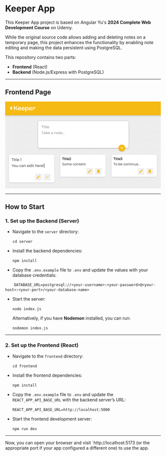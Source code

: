 # Keeper App

This Keeper App project is based on Angular Yu's **2024 Complete Web Development Course** on Udemy.

While the original source code allows adding and deleting notes on a temporary page, this project enhances the functionality by enabling note editing and making the data persistent using PostgreSQL.

This repository contains two parts:

- **Frontend** (React)
- **Backend** (Node.js/Express with PostgreSQL)

---

## Frontend Page

![image](https://github.com/Shirleyu98/Keeper-App-FullEnd/blob/main/screenshot_keeper_app.png)

---

## How to Start

### 1. Set up the Backend (Server)

- Navigate to the `server` directory:
    
    `cd server`
    
- Install the backend dependencies:
    
    `npm install`
    
- Copy the `.env.example` file to `.env` and update the values with your database credentials:
    
```
    DATABASE_URL=postgresql://<your-username>:<your-password>@<your-host>:<your-port>/<your-database-name>
```
    
- Start the server:

    `node index.js`
    
    Alternatively, if you have **Nodemon** installed, you can run:
    
    `nodemon index.js`
    

---

### 2. Set up the Frontend (React)

- Navigate to the `frontend` directory:
    
    `cd frontend`
    
- Install the frontend dependencies:
    
    `npm install`
    
- Copy the `.env.example` file to `.env` and update the `REACT_APP_API_BASE_URL` with the backend server’s URL:
    
    `REACT_APP_API_BASE_URL=http://localhost:5000`
    
- Start the frontend development server:
    
    `npm run dev`
    

---

Now, you can open your browser and visit `http://localhost:5173 (or the appropriate port if your app configured a different one) to use the app.
